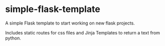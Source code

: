 # simple-flask-template
A simple Flask template to start working on new flask projects.

Includes static routes for css files and Jinja Templates to return a text from python.

